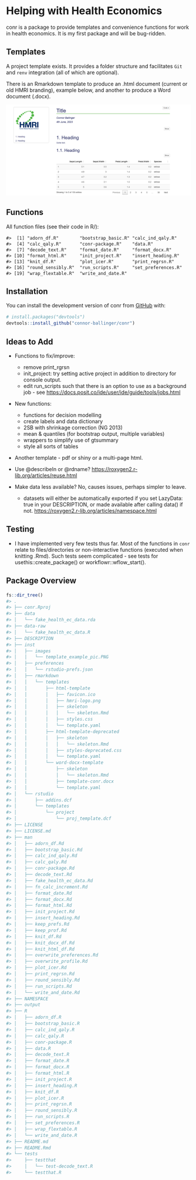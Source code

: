 
<!-- README.md is generated from README.Rmd. Please edit that file -->

# Helping with Health Economics

<!-- badges: start -->
<!-- badges: end -->

conr is a package to provide templates and convenience functions for
work in health economics. It is my first package and will be bug-ridden.

## Templates

A project template exists. It provides a folder structure and
facilitates `Git` and `renv` integration (all of which are optional).

There is an Rmarkdown template to produce an .html document (current or
old HMRI branding), example below, and another to produce a Word
document (.docx).

![](./inst/images/template_example_pic.PNG)

## Functions

All function files (see their code in R/):

    #>  [1] "adorn_df.R"        "bootstrap_basic.R" "calc_ind_qaly.R"  
    #>  [4] "calc_qaly.R"       "conr-package.R"    "data.R"           
    #>  [7] "decode_text.R"     "format_date.R"     "format_docx.R"    
    #> [10] "format_html.R"     "init_project.R"    "insert_heading.R" 
    #> [13] "knit_df.R"         "plot_icer.R"       "print_regrsn.R"   
    #> [16] "round_sensibly.R"  "run_scripts.R"     "set_preferences.R"
    #> [19] "wrap_flextable.R"  "write_and_date.R"

## Installation

You can install the development version of conr from
[GitHub](https://github.com/) with:

``` r
# install.packages("devtools")
devtools::install_github("connor-ballinger/conr")
```

## Ideas to Add

- Functions to fix/improve:

  - remove print_rgrsn
  - init_project: try setting active project in addition to directory
    for console output.
  - edit run_scripts such that there is an option to use as a background
    job - see <https://docs.posit.co/ide/user/ide/guide/tools/jobs.html>

- New functions:

  - functions for decision modelling
  - create labels and data dictionary
  - 2SB with shrinkage correction (NG 2013)
  - mean & quantiles (for bootstrap output, multiple variables)
  - wrappers to simplify use of gtsummary
  - style all sorts of tables

- Another template - pdf or shiny or a multi-page html.

- Use @describeIn or @rdname?
  <https://roxygen2.r-lib.org/articles/reuse.html>

- Make data less available? No, causes issues, perhaps simpler to leave.

  - datasets will either be automatically exported if you set LazyData:
    true in your DESCRIPTION, or made available after calling data() if
    not. <https://roxygen2.r-lib.org/articles/namespace.html>

## Testing

- I have implemented very few tests thus far. Most of the functions in
  `conr` relate to files/directories or non-interactive functions
  (executed when knitting .Rmd). Such tests seem complicated - see tests
  for usethis::create_package() or workflowr::wflow_start().

## Package Overview

``` r
fs::dir_tree()
#> .
#> ├── conr.Rproj
#> ├── data
#> │   └── fake_health_ec_data.rda
#> ├── data-raw
#> │   └── fake_health_ec_data.R
#> ├── DESCRIPTION
#> ├── inst
#> │   ├── images
#> │   │   └── template_example_pic.PNG
#> │   ├── preferences
#> │   │   └── rstudio-prefs.json
#> │   ├── rmarkdown
#> │   │   └── templates
#> │   │       ├── html-template
#> │   │       │   ├── favicon.ico
#> │   │       │   ├── hmri-logo.png
#> │   │       │   ├── skeleton
#> │   │       │   │   └── skeleton.Rmd
#> │   │       │   ├── styles.css
#> │   │       │   └── template.yaml
#> │   │       ├── html-template-deprecated
#> │   │       │   ├── skeleton
#> │   │       │   │   └── skeleton.Rmd
#> │   │       │   ├── styles-deprecated.css
#> │   │       │   └── template.yaml
#> │   │       └── word-docx-template
#> │   │           ├── skeleton
#> │   │           │   └── skeleton.Rmd
#> │   │           ├── template-conr.docx
#> │   │           └── template.yaml
#> │   └── rstudio
#> │       ├── addins.dcf
#> │       └── templates
#> │           └── project
#> │               └── proj_template.dcf
#> ├── LICENSE
#> ├── LICENSE.md
#> ├── man
#> │   ├── adorn_df.Rd
#> │   ├── bootstrap_basic.Rd
#> │   ├── calc_ind_qaly.Rd
#> │   ├── calc_qaly.Rd
#> │   ├── conr-package.Rd
#> │   ├── decode_text.Rd
#> │   ├── fake_health_ec_data.Rd
#> │   ├── fn_calc_increment.Rd
#> │   ├── format_date.Rd
#> │   ├── format_docx.Rd
#> │   ├── format_html.Rd
#> │   ├── init_project.Rd
#> │   ├── insert_heading.Rd
#> │   ├── keep_prefs.Rd
#> │   ├── keep_prof.Rd
#> │   ├── knit_df.Rd
#> │   ├── knit_docx_df.Rd
#> │   ├── knit_html_df.Rd
#> │   ├── overwrite_preferences.Rd
#> │   ├── overwrite_profile.Rd
#> │   ├── plot_icer.Rd
#> │   ├── print_regrsn.Rd
#> │   ├── round_sensibly.Rd
#> │   ├── run_scripts.Rd
#> │   └── write_and_date.Rd
#> ├── NAMESPACE
#> ├── output
#> ├── R
#> │   ├── adorn_df.R
#> │   ├── bootstrap_basic.R
#> │   ├── calc_ind_qaly.R
#> │   ├── calc_qaly.R
#> │   ├── conr-package.R
#> │   ├── data.R
#> │   ├── decode_text.R
#> │   ├── format_date.R
#> │   ├── format_docx.R
#> │   ├── format_html.R
#> │   ├── init_project.R
#> │   ├── insert_heading.R
#> │   ├── knit_df.R
#> │   ├── plot_icer.R
#> │   ├── print_regrsn.R
#> │   ├── round_sensibly.R
#> │   ├── run_scripts.R
#> │   ├── set_preferences.R
#> │   ├── wrap_flextable.R
#> │   └── write_and_date.R
#> ├── README.md
#> ├── README.Rmd
#> └── tests
#>     ├── testthat
#>     │   └── test-decode_text.R
#>     └── testthat.R
```
